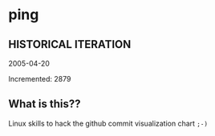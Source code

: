 # ping

## HISTORICAL ITERATION
2005-04-20

Incremented: 2879

## What is this?? 
Linux skills to hack the github commit visualization chart `;-)`
